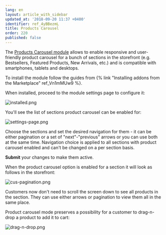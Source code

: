 ```yaml
---
lang: en
layout: article_with_sidebar
updated_at: '2018-09-20 11:37 +0400'
identifier: ref_4yBBezmL
title: Products Carousel
order: 220
published: false
---
```

The [Products Carousel module](https://market.x-cart.com/addons/products-carousel.html "Products Carousel") allows to enable responsive and user-friendly product carousel for a bunch of sections in the storefront (e.g. Bestsellers, Featured Products, New Arrivals, etc.) and is compatible with smartphones, tablets and desktops.

To install the module follow the guides from {% link "Installing addons from the Marketplace" ref_Vn1mMUw9 %}.

When installed, proceed to the module settings page to configure it:

![installed.png]({{site.baseurl}}/attachments/ref_4yBBezmL/installed.png)

You'll see the list of sections product carousel can be enabled for:

![settings-page.png]({{site.baseurl}}/attachments/ref_4yBBezmL/settings-page.png)

Choose the sections and set the desired navigation for them - it can be either pagination or a set of "next"-"previous" arrows or you can use both at the same time. Navigation choice is applied to all sections with product carousel enabled and can't be changed on a per section basis.

**Submit** your changes to make them active.

When the product carousel option is enabled for a section it will look as follows in the storefront:

![cus-pagination.png]({{site.baseurl}}/attachments/ref_4yBBezmL/cus-pagination.png)

Customers now don't need to scroll the screen down to see all products in the section. They can use either arrows or pagination to view them all in the same place.

Product carousel mode preserves a possibility for a customer to drag-n-drop a product to add it to cart:

![drag-n-drop.png]({{site.baseurl}}/attachments/ref_4yBBezmL/drag-n-drop.png)
